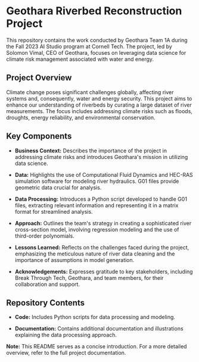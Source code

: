 # Geothara Riverbed Reconstruction Project

This repository contains the work conducted by Geothara Team 1A during the Fall 2023 AI Studio program at Cornell Tech. The project, led by Solomon Vimal, CEO of Geothara, focuses on leveraging data science for climate risk management associated with water and energy.

## Project Overview

Climate change poses significant challenges globally, affecting river systems and, consequently, water and energy security. This project aims to enhance our understanding of riverbeds by curating a large dataset of river measurements. The focus includes addressing climate risks such as floods, droughts, energy reliability, and environmental conservation.

## Key Components

- **Business Context:** Describes the importance of the project in addressing climate risks and introduces Geothara's mission in utilizing data science.

- **Data:** Highlights the use of Computational Fluid Dynamics and HEC-RAS simulation software for modeling river hydraulics. G01 files provide geometric data crucial for analysis.

- **Data Processing:** Introduces a Python script developed to handle G01 files, extracting relevant information and representing it in a matrix format for streamlined analysis.

- **Approach:** Outlines the team's strategy in creating a sophisticated river cross-section model, involving regression modeling and the use of third-order polynomials.

- **Lessons Learned:** Reflects on the challenges faced during the project, emphasizing the meticulous nature of river data cleaning and the importance of assumptions in model generation.

- **Acknowledgements:** Expresses gratitude to key stakeholders, including Break Through Tech, Geothara, and team members, for their collaboration and support.

## Repository Contents

- **Code:** Includes Python scripts for data processing and modeling.

- **Documentation:** Contains additional documentation and illustrations explaining the data processing approach.

**Note:** This README serves as a concise introduction. For a more detailed overview, refer to the full project documentation.
